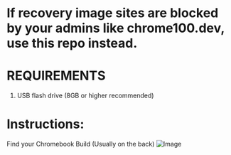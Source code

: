 # If recovery image sites are blocked by your admins like chrome100.dev, use this repo instead.


# REQUIREMENTS
  1. USB flash drive (8GB or higher recommended)


# Instructions:
Find your Chromebook Build (Usually on the back)
![Image](https://github.com/user-attachments/assets/cd7190de-6648-4e45-b4f9-90d1986c2abc)
